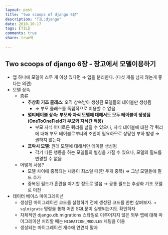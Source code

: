 ```yaml
---
layout: post
title: "two scoops of django 6장"
description: "TIL:django"
date: 2018-10-17
tags: [TIL]
comments: true
share: true목
    
---
```


## Two scoops of django 6장 - 장고에서 모델이용하기

- 앱 하나에 모델이 스무 개 이상 있다면 ⇒ 앱을 분리한다. (다섯 개를 넘지 않는게 좋다는 의견)
- 모델 상속
    - 종류
        - **추상화 기초 클래스**: 오직 상속받아 생성된 모델들의 테이블만 생성됨
            - ⇒ 부모 클래스를 독립적으로 이용할 수 없음
        - **멀티테이블 상속: 부모와 자식 모델에 대해서도 모두 테이블이 생성됨 (OneToOneField가 부모와 자식간 적용)**
            - 부모 자식 어디로든 쿼리를 날릴 수 있으나, 자식 테이블에 대한 각 쿼리에 대해 부모 테이블로부터의 조인이 필요하므로 상당한 부하 발생 ⇒ 권하지 않는다
        - **프락시 모델**: 원래 모델에 대해서만 테이블 생성됨
            - 각기 다른 행동을 하는 모델들의 별칭을 가질 수 있으나, 모델의 필드를 변경할 수 없음
    - 어떻게 사용?
        - 모델 사이에 중복되는 내용이 최소일 때(한 두개 중복) ⇒ 그냥 모델들에 필드 추가
        - 중복된 필드가 혼란을 야기할 정도로 많음 → 공통 필드는 추상화 기초 모델로 이전
- 데이터 베이스 마이그레이션
    - 생성된 마이그레이션 코드를 실행하기 전에 생성된 코드를 한번 살펴보자. + `sqlmigrate` 명령을 통해 어떤 SQL문이 실행되는지도 확인하자
    - 자체적인 django.db.migrations 스타일로 이루어지지 않은 외부 앱에 대해 마이그레이션 처리할 때는 `MIGRATION_MODULES` 세팅을 이용
    - 생성되는 마이그레이션 개수에 연연치 말자
